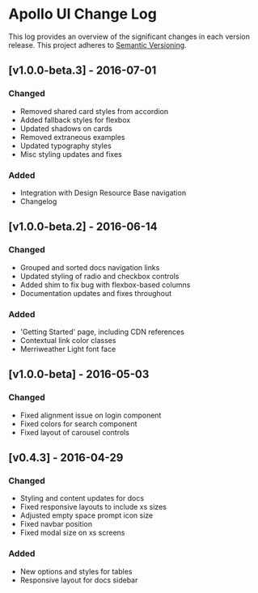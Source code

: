 # Apollo UI Change Log

This log provides an overview of the significant changes in each version release.  This project adheres to [Semantic Versioning](http://semver.org/).


## [v1.0.0-beta.3] - 2016-07-01

### Changed
- Removed shared card styles from accordion
- Added fallback styles for flexbox
- Updated shadows on cards
- Removed extraneous examples
- Updated typography styles
- Misc styling updates and fixes

### Added
- Integration with Design Resource Base navigation
- Changelog


## [v1.0.0-beta.2] - 2016-06-14

### Changed
- Grouped and sorted docs navigation links
- Updated styling of radio and checkbox controls
- Added shim to fix bug with flexbox-based columns
- Documentation updates and fixes throughout

### Added
- 'Getting Started' page, including CDN references
- Contextual link color classes
- Merriweather Light font face


## [v1.0.0-beta] - 2016-05-03

### Changed
- Fixed alignment issue on login component
- Fixed colors for search component
- Fixed layout of carousel controls


## [v0.4.3] - 2016-04-29

### Changed
- Styling and content updates for docs
- Fixed responsive layouts to include xs sizes
- Adjusted empty space prompt icon size
- Fixed navbar position
- Fixed modal size on xs screens

### Added
- New options and styles for tables
- Responsive layout for docs sidebar
